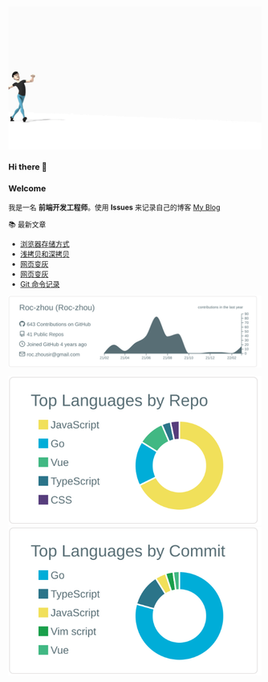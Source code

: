 <img src="https://github.com/Roc-zhou/Roc-zhou/blob/main/warlk.gif" />
<!-- <img align="right" src="https://github-readme-stats.vercel.app/api/top-langs/?username=Roc-zhou&layout=compact" /> -->

### Hi there 👋
### Welcome 
我是一名 **前端开发工程师**。使用 **Issues** 来记录自己的博客 [My Blog](https://roc-zhou.github.io/#/home)
<!-- ，为什么最后选择了issues🌝 ？浏览技术文章的时候偶然发现原来github上使用issues来记录东西是真的好，包含标签、评论常用功能都很强大👍 还可以使用Action。所以切换到了issues。
除了工作，还喜欢 DIY、外设（科技爱好者）💰。闲时喜欢看下电影，放松下，享受生活。❤️
🌱 目前正在学习Golang 🌱 -->

📚 最新文章
<!-- start -->
- [浏览器存储方式](https://github.com/Roc-zhou/roc-zhou.github.io/issues/35)
- [浅拷贝和深拷贝](https://github.com/Roc-zhou/roc-zhou.github.io/issues/34)
- [网页变灰](https://github.com/Roc-zhou/roc-zhou.github.io/issues/33)
- [网页变灰](https://github.com/Roc-zhou/roc-zhou.github.io/issues/32)
- [Git 命令记录](https://github.com/Roc-zhou/roc-zhou.github.io/issues/23)
<!-- end -->































<img src="https://github.com/Roc-zhou/Roc-zhou/blob/main/profile-summary-card-output/default/0-profile-details.svg" />
<p>
  <img src="https://github.com/Roc-zhou/Roc-zhou/blob/main/profile-summary-card-output/default/1-repos-per-language.svg" />
  <img src="https://github.com/Roc-zhou/Roc-zhou/blob/main/profile-summary-card-output/default/2-most-commit-language.svg" />
</p>


<!--
**Roc-zhou/Roc-zhou** is a ✨ _special_ ✨ repository because its `README.md` (this file) appears on your GitHub profile.

Here are some ideas to get you started:

- 🔭 I’m currently working on ...
- 🌱 I’m currently learning ...
- 👯 I’m looking to collaborate on ...
- 🤔 I’m looking for help with ...
- 💬 Ask me about ...
- 📫 How to reach me: ...
- 😄 Pronouns: ...
- ⚡ Fun fact: ...
-->
